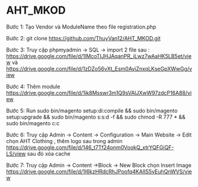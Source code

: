 # AHT_MKOD
Bước 1: Tạo Vendor và ModuleName theo file registration.php

Bước 2: git clone https://github.com/ThuyVan12/AHT_MKOD.git

Bước 3: Truy cập phpmyadmin -> SQL -> import 2 file sau : https://drive.google.com/file/d/1lMcoTIJHJAqanPR_jLwz7wAaHK5LB5et/view
      và https://drive.google.com/file/d/1zDZo56vXt_Esm0AviZnxqLKseGpXWwGg/view
      
Bước 4: Thêm module https://drive.google.com/file/d/1ik8Msswr3m1Q9sVAlJXwW97zdcP16A88/view

Bước 5: Run sudo bin/magento setup:di:compile && sudo bin/magento setup:upgrade && sudo bin/magento s:s:d -f && sudo chmod -R 777 * && sudo bin/magento c:c

Bước 6: Truy cập Admin -> Content -> Configuration -> Main Website -> Edit chọn  AHT Clothing , thêm logo sau trong admin https://drive.google.com/file/d/146_t7Tf24onm0VookQ_xtrYQFGiQF-LS/view sau đó xóa cache

Bước 7: Truy cập Admin -> Content ->Block -> New Block chọn Insert Image https://drive.google.com/file/d/1I6kzHRdcRhJPoofq4KAlIS5vEuhQnWVS/view


